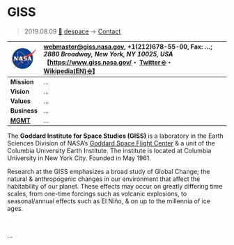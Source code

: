 # GISS
> 2019.08.09 [🚀](../../index/index.md) [despace](../index.md) → [Contact](../contact.md)

|[![](../f/contact/n/nasa_logo1_thumb.webp)](../f/contact/n/nasa_logo1.png)|<webmaster@giss.nasa.gov>, +1(212)678-55-00, Fax: …;<br> *2880 Broadway, New York, NY 10025, USA*<br> 【<https://www.giss.nasa.gov/>・ [Twitter ⎆](https://twitter.com/nasagiss)・ [Wikipedia(EN) ⎆](https://en.wikipedia.org/wiki/Goddard_Institute_for_Space_Studies)】|
|:--|:--|
|**Mission**|…|
|**Vision**|…|
|**Values**|…|
|**Business**|…|
|**[MGMT](../mgmt.md)**|…|

The **Goddard Institute for Space Studies (GISS)** is a laboratory in the Earth Sciences Division of NASA’s [Goddard Space Flight Center](gsfc.md) & a unit of the Columbia University Earth Institute. The institute is located at Columbia University in New York City. Founded in May 1961.

Research at the GISS emphasizes a broad study of Global Change; the natural & anthropogenic changes in our environment that affect the habitability of our planet. These effects may occur on greatly differing time scales, from one-time forcings such as volcanic explosions, to seasonal/annual effects such as El Niño, & on up to the millennia of ice ages.


<p style="page-break-after:always"> </p>

…

